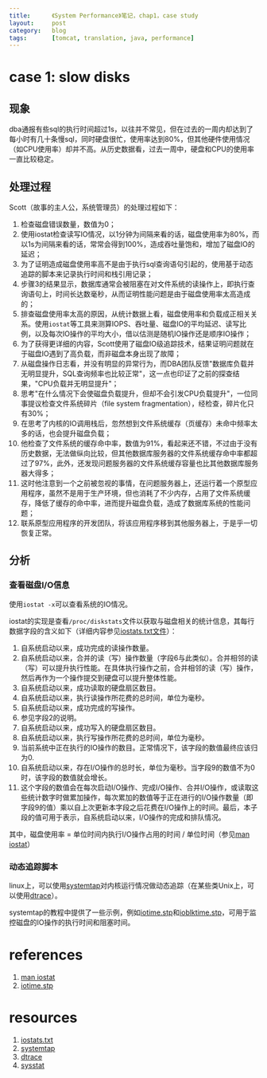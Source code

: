 ```yaml
---
title:      《System Performance》笔记，chap1，case study
layout:     post
category:   blog
tags:       [tomcat, translation, java, performance]
---
```



# case 1: slow disks

## 现象

dba通报有些sql的执行时间超过1s，以往并不常见，但在过去的一周内却达到了每小时有几十条慢sql，同时硬盘很忙，使用率达到80%，但其他硬件使用情况（如CPU使用率）却并不高。从历史数据看，过去一周中，硬盘和CPU的使用率一直比较稳定。

## 处理过程

Scott（故事的主人公，系统管理员）的处理过程如下：

1. 检查磁盘错误数量，数值为0；
2. 使用iostat检查读写IO情况，以1分钟为间隔来看的话，磁盘使用率为80%，而以1s为间隔来看的话，常常会得到100%，造成吞吐量饱和，增加了磁盘IO的延迟；
3. 为了证明造成磁盘使用率高不是由于执行sql查询语句引起的，使用基于动态追踪的脚本来记录执行时间和栈引用记录；
4. 步骤3的结果显示，数据库通常会被阻塞在对文件系统的读操作上，即执行查询语句上，时间长达数毫秒，从而证明性能问题是由于磁盘使用率太高造成的；
5. 排查磁盘使用率太高的原因，从统计数据上看，磁盘使用率和负载成正相关关系。使用`iostat`等工具来测算IOPS、吞吐量、磁盘IO的平均延迟、读写比例，以及每次IO操作的平均大小，借以估测是随机IO操作还是顺序IO操作；
6. 为了获得更详细的内容，Scott使用了磁盘IO级追踪技术，结果证明问题就在于磁盘IO遇到了高负载，而非磁盘本身出现了故障；
7. 从磁盘操作日志看，并没有明显的异常行为，而DBA团队反馈"数据库负载并无明显提升，SQL查询频率也比较正常"，这一点也印证了之前的探查结果，"CPU负载并无明显提升"；
8. 思考"在什么情况下会使磁盘负载提升，但却不会引发CPU负载提升"，一位同事提议检查文件系统碎片（file system fragmentation），经检查，碎片化只有30%；
9. 在思考了内核的IO调用栈后，忽然想到文件系统缓存（页缓存）未命中频率太多的话，也会提升磁盘负载；
10. 他检查了文件系统的缓存命中率，数值为91%，看起来还不错，不过由于没有历史数据，无法做纵向比较，但其他数据库服务器的文件系统缓存命中率都超过了97%，此外，还发现问题服务器的文件系统缓存容量也比其他数据库服务器大得多；
11. 这时他注意到一个之前被忽视的事情，在问题服务器上，还运行着一个原型应用程序，虽然不是用于生产环境，但也消耗了不少内存，占用了文件系统缓存，降低了缓存的命中率，进而提升磁盘负载，造成了数据库系统的性能问题；
12. 联系原型应用程序的开发团队，将该应用程序移到其他服务器上，于是乎一切恢复正常。

## 分析

### 查看磁盘I/O信息

使用`iostat -x`可以查看系统的IO情况。

iostat的实现是查看`/proc/diskstats`文件以获取与磁盘相关的统计信息，其每行数据字段的含义如下（详细内容参见[iostats.txt文件][1]）：

1. 自系统启动以来，成功完成的读操作数量。
2. 自系统启动以来，合并的读（写）操作数量（字段6与此类似）。合并相邻的读（写）可以提升执行性能。在具体执行操作之前，合并相邻的读（写）操作，然后再作为一个操作提交到硬盘可以提升整体性能。
3. 自系统启动以来，成功读取的硬盘扇区数目。
4. 自系统启动以来，执行读操作所花费的总时间，单位为毫秒。
5. 自系统启动以来，成功完成的写操作。
6. 参见字段2的说明。
7. 自系统启动以来，成功写入的硬盘扇区数目。
8. 自系统启动以来，执行写操作所花费的总时间，单位为毫秒。
9. 当前系统中正在执行的IO操作的数目。正常情况下，该字段的数值最终应该归为0.
10. 自系统启动以来，存在I/O操作的总时长，单位为毫秒。当字段9的数值不为0时，该字段的数值就会增长。
11. 这个字段的数值会在每次启动I/O操作、完成I/O操作、合并I/O操作，或读取这些统计数字时做累加操作，每次累加的数值等于正在进行的I/O操作数量（即字段9的值）乘以自上次更新本字段之后花费在I/O操作上的时间。最后，本子段的值可用于表示，自系统启动以来，I/O操作的完成和排队情况。

其中，磁盘使用率 = 单位时间内执行I/O操作占用的时间 / 单位时间（参见[man iostat][5]）

### 动态追踪脚本

linux上，可以使用[systemtap][2]对内核运行情况做动态追踪（在某些类Unix上，可以使用[dtrace][3]）。

systemtap的教程中提供了一些示例，例如[iotime.stp][6]和[ioblktime.stp][7]，可用于监控磁盘的IO操作的执行时间和阻塞时间。






# references

1. [man iostat][5]
2. [iotime.stp][6]




# resources

1. [iostats.txt][1]
2. [systemtap][2]
3. [dtrace][3]
4. [sysstat][4]






[1]:    https://www.kernel.org/doc/Documentation/iostats.txt                                        "iostats.txt"
[2]:    https://sourceware.org/systemtap/                                                           "systemtap"
[3]:    http://dtrace.org/                                                                          "dtrace"
[4]:    http://sebastien.godard.pagesperso-orange.fr/                                               "sysstat"
[5]:    http://sebastien.godard.pagesperso-orange.fr/man_iostat.html                                "man_iostat"
[6]:    https://sourceware.org/systemtap/SystemTap_Beginners_Guide/iotimesect.html                  "iotime.stp"
[7]:    https://sourceware.org/systemtap/SystemTap_Beginners_Guide/ioblktimesect.html               "ioblktime.stp"